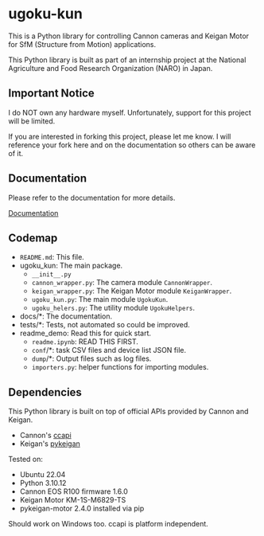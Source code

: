 # ugoku-kun

This is a Python library for controlling Cannon cameras and Keigan Motor for SfM (Structure from Motion) applications.

This Python library is built as part of an internship project at the National Agriculture and Food Research Organization (NARO) in Japan.

## Important Notice

I do NOT own any hardware myself.
Unfortunately, support for this project will be limited.

If you are interested in forking this project, please let me know.
I will reference your fork here and on the documentation so others can be aware of it.

## Documentation

Please refer to the documentation for more details.

[Documentation](https://ugoku-kun.readthedocs.io/en/latest/)

## Codemap

- `README.md`: This file.
- ugoku_kun: The main package.
  - `__init__.py`
  - `cannon_wrapper.py`: The camera module `CannonWrapper`.
  - `keigan_wrapper.py`: The Keigan Motor module `KeiganWrapper`.
  - `ugoku_kun.py`: The main module `UgokuKun`.
  - `ugoku_helers.py`: The utility module `UgokuHelpers`.
- docs/*: The documentation.
- tests/*: Tests, not automated so could be improved.
- readme_demo: Read this for quick start.
  - `readme.ipynb`: READ THIS FIRST.
  - `conf`/*: task CSV files and device list JSON file.
  - `dump`/*: Output files such as log files.
  - `importers.py`: helper functions for importing modules.

## Dependencies

This Python library is built on top of official APIs provided by Cannon and Keigan.

- Cannon's [ccapi](https://asia.canon/en/campaign/developerresources/sdk#digital-camera)
- Keigan's [pykeigan](https://github.com/keigan-motor/pykeigan_motor)

Tested on:

- Ubuntu 22.04
- Python 3.10.12
- Cannon EOS R100 firmware 1.6.0
- Keigan Motor KM-1S-M6829-TS
- pykeigan-motor 2.4.0 installed via pip

Should work on Windows too. ccapi is platform independent.

